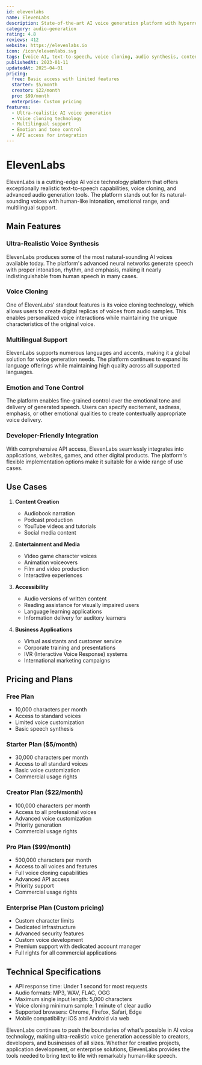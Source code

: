 ```yaml
---
id: elevenlabs
name: ElevenLabs
description: State-of-the-art AI voice generation platform with hyperrealistic speech synthesis
category: audio-generation
rating: 4.8
reviews: 412
website: https://elevenlabs.io
icon: /icon/elevenlabs.svg
tags: [voice AI, text-to-speech, voice cloning, audio synthesis, content creation]
publishedAt: 2023-01-11
updatedAt: 2025-04-01
pricing:
  free: Basic access with limited features
  starter: $5/month
  creator: $22/month
  pro: $99/month
  enterprise: Custom pricing
features:
  - Ultra-realistic AI voice generation
  - Voice cloning technology
  - Multilingual support
  - Emotion and tone control
  - API access for integration
---
```


# ElevenLabs

ElevenLabs is a cutting-edge AI voice technology platform that offers exceptionally realistic text-to-speech capabilities, voice cloning, and advanced audio generation tools. The platform stands out for its natural-sounding voices with human-like intonation, emotional range, and multilingual support.

## Main Features

### Ultra-Realistic Voice Synthesis
ElevenLabs produces some of the most natural-sounding AI voices available today. The platform's advanced neural networks generate speech with proper intonation, rhythm, and emphasis, making it nearly indistinguishable from human speech in many cases.

### Voice Cloning
One of ElevenLabs' standout features is its voice cloning technology, which allows users to create digital replicas of voices from audio samples. This enables personalized voice interactions while maintaining the unique characteristics of the original voice.

### Multilingual Support
ElevenLabs supports numerous languages and accents, making it a global solution for voice generation needs. The platform continues to expand its language offerings while maintaining high quality across all supported languages.

### Emotion and Tone Control
The platform enables fine-grained control over the emotional tone and delivery of generated speech. Users can specify excitement, sadness, emphasis, or other emotional qualities to create contextually appropriate voice delivery.

### Developer-Friendly Integration
With comprehensive API access, ElevenLabs seamlessly integrates into applications, websites, games, and other digital products. The platform's flexible implementation options make it suitable for a wide range of use cases.

## Use Cases

1. **Content Creation**
   - Audiobook narration
   - Podcast production
   - YouTube videos and tutorials
   - Social media content

2. **Entertainment and Media**
   - Video game character voices
   - Animation voiceovers
   - Film and video production
   - Interactive experiences

3. **Accessibility**
   - Audio versions of written content
   - Reading assistance for visually impaired users
   - Language learning applications
   - Information delivery for auditory learners

4. **Business Applications**
   - Virtual assistants and customer service
   - Corporate training and presentations
   - IVR (Interactive Voice Response) systems
   - International marketing campaigns

## Pricing and Plans

### Free Plan
- 10,000 characters per month
- Access to standard voices
- Limited voice customization
- Basic speech synthesis

### Starter Plan ($5/month)
- 30,000 characters per month
- Access to all standard voices
- Basic voice customization
- Commercial usage rights

### Creator Plan ($22/month)
- 100,000 characters per month
- Access to all professional voices
- Advanced voice customization
- Priority generation
- Commercial usage rights

### Pro Plan ($99/month)
- 500,000 characters per month
- Access to all voices and features
- Full voice cloning capabilities
- Advanced API access
- Priority support
- Commercial usage rights

### Enterprise Plan (Custom pricing)
- Custom character limits
- Dedicated infrastructure
- Advanced security features
- Custom voice development
- Premium support with dedicated account manager
- Full rights for all commercial applications

## Technical Specifications

- API response time: Under 1 second for most requests
- Audio formats: MP3, WAV, FLAC, OGG
- Maximum single input length: 5,000 characters
- Voice cloning minimum sample: 1 minute of clear audio
- Supported browsers: Chrome, Firefox, Safari, Edge
- Mobile compatibility: iOS and Android via web

ElevenLabs continues to push the boundaries of what's possible in AI voice technology, making ultra-realistic voice generation accessible to creators, developers, and businesses of all sizes. Whether for creative projects, application development, or enterprise solutions, ElevenLabs provides the tools needed to bring text to life with remarkably human-like speech. 